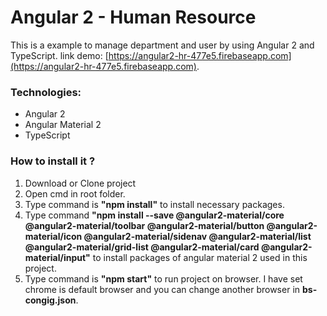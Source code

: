 # Angular 2 - Human Resource
This is a example to manage department and user by using Angular 2 and TypeScript.
link demo: [https://angular2-hr-477e5.firebaseapp.com](https://angular2-hr-477e5.firebaseapp.com).

### Technologies: ###

* Angular 2
* Angular Material 2
* TypeScript

### How to install it ? ###

1. Download or Clone project
2. Open cmd in root folder.
3. Type command is **"npm install"** to install necessary packages.
4. Type command **"npm install --save @angular2-material/core @angular2-material/toolbar @angular2-material/button @angular2-material/icon @angular2-material/sidenav @angular2-material/list @angular2-material/grid-list @angular2-material/card @angular2-material/input"** to install packages of angular material 2 used in this project. 
5. Type command is **"npm start"** to run project on browser. I have set chrome is default browser and you can change another browser in **bs-congig.json**. 

